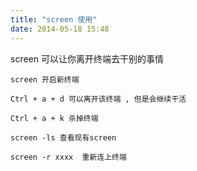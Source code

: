 ```yaml
---
title: "screen 使用"
date: 2014-05-18 15:48
---
```


screen 可以让你离开终端去干别的事情

```
screen 开启新终端

Ctrl + a + d 可以离开该终端 , 但是会继续干活

Ctrl + a + k 杀掉终端

screen -ls 查看现有screen 

screen -r xxxx  重新连上终端
```


